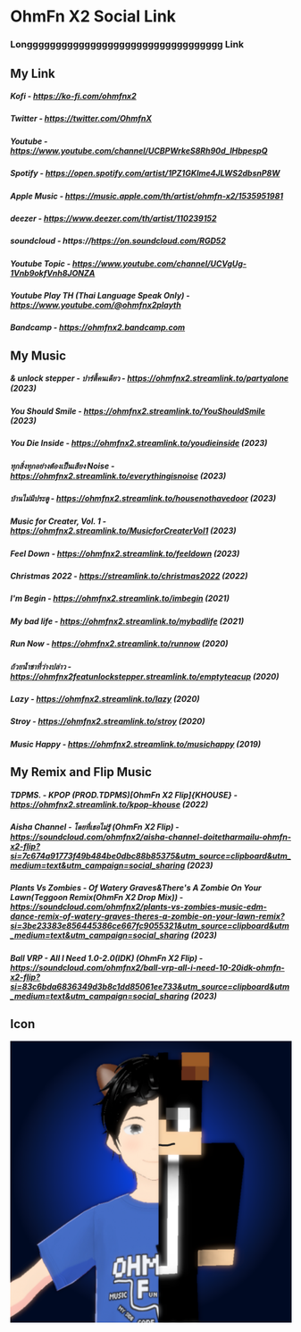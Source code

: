 # OhmFn X2 Social Link
### Longggggggggggggggggggggggggggggggggg Link
## My Link
##### Kofi - https://ko-fi.com/ohmfnx2
##### Twitter - https://twitter.com/OhmfnX
##### Youtube - https://www.youtube.com/channel/UCBPWrkeS8Rh90d_IHbpespQ
##### Spotify - https://open.spotify.com/artist/1PZ1GKlme4JLWS2dbsnP8W
##### Apple Music - https://music.apple.com/th/artist/ohmfn-x2/1535951981
##### deezer - https://www.deezer.com/th/artist/110239152
##### soundcloud - https://https://on.soundcloud.com/RGD52
##### Youtube Topic - https://www.youtube.com/channel/UCVgUg-1Vnb9okfVnh8JONZA
##### Youtube Play TH (Thai Language Speak Only) - https://www.youtube.com/@ohmfnx2playth
##### Bandcamp - https://ohmfnx2.bandcamp.com

## My Music
##### & unlock stepper - ปาร์ตี้คนเดียว - https://ohmfnx2.streamlink.to/partyalone (2023)
##### You Should Smile - https://ohmfnx2.streamlink.to/YouShouldSmile (2023)
##### You Die Inside - https://ohmfnx2.streamlink.to/youdieinside (2023)
##### ทุกสิ่งทุกอย่างต้องเป็นเสียง Noise - https://ohmfnx2.streamlink.to/everythingisnoise (2023)
##### บ้านไม่มีประตู - https://ohmfnx2.streamlink.to/housenothavedoor (2023)
##### Music for Creater, Vol. 1 - https://ohmfnx2.streamlink.to/MusicforCreaterVol1 (2023)
##### Feel Down - https://ohmfnx2.streamlink.to/feeldown (2023)
##### Christmas 2022 - https://streamlink.to/christmas2022 (2022)
##### I'm Begin - https://ohmfnx2.streamlink.to/imbegin (2021)
##### My bad life - https://ohmfnx2.streamlink.to/mybadlife (2021)
##### Run Now - https://ohmfnx2.streamlink.to/runnow (2020)
##### ถ้วยน้ำชาที่ว่างปล่าว - https://ohmfnx2featunlockstepper.streamlink.to/emptyteacup (2020)
##### Lazy - https://ohmfnx2.streamlink.to/lazy (2020)
##### Stroy - https://ohmfnx2.streamlink.to/stroy (2020)
##### Music Happy - https://ohmfnx2.streamlink.to/musichappy (2019)
## My Remix and Flip Music
##### TDPMS. - KPOP (PROD.TDPMS)[OhmFn X2 Flip]{KHOUSE} - https://ohmfnx2.streamlink.to/kpop-khouse (2022)
##### Aisha Channel - โดยที่เธอไม่รู้ (OhmFn X2 Flip) - https://soundcloud.com/ohmfnx2/aisha-channel-doitetharmailu-ohmfn-x2-flip?si=7c674a91773f49b484be0dbc88b85375&utm_source=clipboard&utm_medium=text&utm_campaign=social_sharing (2023)
##### Plants Vs Zombies - Of Watery Graves&There's A Zombie On Your Lawn(Teggoon Remix(OhmFn X2 Drop Mix)) - https://soundcloud.com/ohmfnx2/plants-vs-zombies-music-edm-dance-remix-of-watery-graves-theres-a-zombie-on-your-lawn-remix?si=3be23383e856445386ce667fc9055321&utm_source=clipboard&utm_medium=text&utm_campaign=social_sharing (2023)
##### Ball VRP - All I Need 1.0-2.0(IDK) (OhmFn X2 Flip) - https://soundcloud.com/ohmfnx2/ball-vrp-all-i-need-10-20idk-ohmfn-x2-flip?si=83c6bda6836349d3b8c1dd85061ee733&utm_source=clipboard&utm_medium=text&utm_campaign=social_sharing (2023)
## Icon
![alt text](https://github.com/OhmFnX2/Social-Link/blob/main/New%20OhmFn%20X2.png?raw=true "MY ICON")
